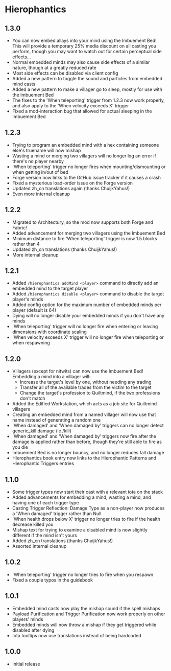 # Hierophantics

## 1.3.0
- You can now embed allays into your mind using the Imbuement Bed! This will provide a temporary 25% media discount on all casting you perform, though you may want to watch out for certain perceptual side effects...
- Normal embedded minds may also cause side effects of a similar nature, though at a greatly reduced rate
- Most side effects can be disabled via client config
- Added a new pattern to toggle the sound and particles from embedded mind casts
- Added a new pattern to make a villager go to sleep, mostly for use with the Imbuement Bed
- The fixes to the 'When teleporting' trigger from 1.2.3 now work properly, and also apply to the 'When velocity exceeds X' trigger
- Fixed a mod-interaction bug that allowed for actual sleeping in the Imbuement Bed

## 1.2.3
- Trying to program an embedded mind with a hex containing someone else's truename will now mishap
- Wasting a mind or merging two villagers will no longer log an error if there's no player nearby
- 'When teleporting' trigger no longer fires when mounting/dismounting or when getting in/out of bed
- Forge version now links to the GitHub issue tracker if it causes a crash
- Fixed a mysterious load-order issue on the Forge version
- Updated zh_cn translations again (thanks ChuijkYahus!)
- Even more internal cleanup

## 1.2.2
- Migrated to Architectury, so the mod now supports both Forge and Fabric!
- Added advancement for merging two villagers using the Imbuement Bed
- Minimum distance to fire 'When teleporting' trigger is now 1.5 blocks rather than 4
- Updated zh_cn translations (thanks ChuijkYahus!)
- More internal cleanup

## 1.2.1
- Added `/hierophantics addMind <player>` command to directly add an embedded mind to the target player
- Added `/hierophantics disable <player>` command to disable the target player's minds
- Added config option for the maximum number of embedded minds per player (default is 64)
- Dying will no longer disable your embedded minds if you don't have any minds
- 'When teleporting' trigger will no longer fire when entering or leaving dimensions with coordinate scaling
- 'When velocity exceeds X' trigger will no longer fire when teleporting or when respawning

## 1.2.0
- Villagers (except for nitwits) can now use the Imbuement Bed! Embedding a mind into a villager will:
  - Increase the target's level by one, without needing any trading
  - Transfer all of the available trades from the victim to the target
  - Change the target's profession to Quiltmind, if the two professions don't match
- Added the Edified Workstation, which acts as a job site for Quiltmind villagers
- Creating an embedded mind from a named villager will now use that name instead of generating a random one
- 'When damaged' and 'When damaged by' triggers can no longer detect generic_kill damage (ie /kill)
- 'When damaged' and 'When damaged by' triggers now fire after the damage is applied rather than before, though they're still able to fire as you die
- Imbuement Bed is no longer bouncy, and no longer reduces fall damage
- Hierophantics book entry now links to the Hierophantic Patterns and Hierophantic Triggers entries

## 1.1.0
- Some trigger types now start their cast with a relevant iota on the stack
- Added advancements for embedding a mind, wasting a mind, and having one of each trigger type
- Casting Trigger Reflection: Damage Type as a non-player now produces a 'When damaged' trigger rather than Null
- 'When health drops below X' trigger no longer tries to fire if the health decrease killed you
- Mishap text for trying to examine a disabled mind is now slightly different if the mind isn't yours
- Added zh_cn translations (thanks ChuijkYahus!)
- Assorted internal cleanup

## 1.0.2
- 'When teleporting' trigger no longer tries to fire when you respawn
- Fixed a couple typos in the guidebook

## 1.0.1
- Embedded mind casts now play the mishap sound if the spell mishaps
- Payload Purification and Trigger Purification now work properly on other players' minds
- Embedded minds will now throw a mishap if they get triggered while disabled after dying
- Iota tooltips now use translations instead of being hardcoded

## 1.0.0
- Initial release